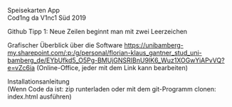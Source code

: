 Speisekarten App  
Cod1ng da V1nc1 Süd 2019  

Github Tipp 1: Neue Zeilen beginnt man mit zwei Leerzeichen  

Grafischer Überblick über die Software
https://unibamberg-my.sharepoint.com/:p:/g/personal/florian-klaus_gantner_stud_uni-bamberg_de/EYbUfkd5_O5Pg-BMUjGNSRIBnU9IK6_Wuz1XOGwYiAPvVQ?e=vZc6ia
(Online-Office, jeder mit dem Link kann bearbeiten)



Installationsanleitung  
(Wenn Code da ist: zip runterladen oder mit dem git-Programm clonen:  index.html ausführen)

 